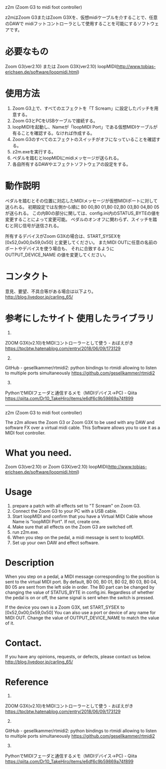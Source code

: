 z2m (Zoom G3 to midi foot controller)

z2mはZoom G3またはZoom G3Xを、仮想midiケーブルを介することで、任意のDAWで
midiフットコントローラとして使用することを可能にするソフトウェアです。

# 必要なもの
Zoom G3(ver2.10) または Zoom G3X(ver2.10)
loopMIDI(http://www.tobias-erichsen.de/software/loopmidi.html)

# 使用方法
1. Zoom G3上で、すべてのエフェクトを「T Scream」に設定したパッチを用意する。
2. Zoom G3とPCをUSBケーブルで接続する。
3. loopMIDIを起動し、Nameが「loopMIDI Port」である仮想MIDIケーブルが有ることを確認する。なければ作成する。
4. Zoom G3のすべてのエフェクトのスイッチがオフになっていることを確認する。
5. z2m.exeを実行する。
6. ペダルを踏むとloopMIDIにmidiメッセージが送られる。
7. 各自所有するDAWやエフェクトソフトウェアの設定をする。

# 動作説明
ペダルを踏むとその位置に対応したMIDIメッセージが仮想MIDIポートに対して送られる。
初期設定では左側から順に B0 00,B0 01,B0 02,B0 03,B0 04,B0 05 が送られる。
この内B0の部分に関しては、config.ini内のSTATUS_BYTEの値を変更することによって変更可能。
ペダルのオンオフに関わらず、スイッチを踏むと同じ信号が送信される。

所有するデバイスがZoom G3Xの場合は、START_SYSEXを
 [0x52,0x00,0x59,0x50]
と変更してください。
またMIDI OUTに任意の名前のポートやデバイスを使う場合も、
それに合致するように OUTPUT_DEVICE_NAME の値を変更してください。

# コンタクト
意見、要望、不具合等がある場合は以下より。
http://blog.livedoor.jp/carling_65/

# 参考にしたサイト 使用したライブラリ
1.
ZOOM G3X(v2.10)をMIDIコントローラーとして使う - おぼえがき
https://tpcbtw.hatenablog.com/entry/2018/06/09/173129

2.
GitHub - gesellkammer/rtmidi2: python bindings to rtmidi allowing to listen to multiple ports simultaneously
https://github.com/gesellkammer/rtmidi2

3.
PythonでMIDIフェーダと通信するメモ（MIDIデバイス→PC) - Qiita
https://qiita.com/Dr10_TakeHiro/items/e6df6c9b59869a74f899


------------------------------------------------


z2m (Zoom G3 to midi foot controller)

The z2m allows the Zoom G3 or Zoom G3X to be used with any DAW and software FX over a virtual midi cable.
This Software allows you to use it as a MIDI foot controller.

# What you need.
Zoom G3(ver2.10) or Zoom G3X(ver2.10)
loopMIDI(http://www.tobias-erichsen.de/software/loopmidi.html)

# Usage
1. prepare a patch with all effects set to "T Scream" on Zoom G3.
2. Connect the Zoom G3 to your PC with a USB cable.
3. Start loopMIDI and confirm that you have a Virtual MIDI Cable whose Name is "loopMIDI Port". If not, create one.
4. Make sure that all effects on the Zoom G3 are switched off.
5. run z2m.exe.
6. When you step on the pedal, a midi message is sent to loopMIDI.
7. Set up your own DAW and effect software.

# Description
When you step on a pedal, a MIDI message corresponding to the position is sent to the virtual MIDI port.
By default, B0 00, B0 01, B0 02, B0 03, B0 04, B0 05 are sent from the left side in order.
The B0 part can be changed by changing the value of STATUS_BYTE in config.ini.
Regardless of whether the pedal is on or off, the same signal is sent when the switch is pressed.

If the device you own is a Zoom G3X, set START_SYSEX to
 [0x52,0x00,0x59,0x50]
You can also use a port or device of any name for MIDI OUT.
Change the value of OUTPUT_DEVICE_NAME to match the value of it.

# Contact.
If you have any opinions, requests, or defects, please contact us below.
http://blog.livedoor.jp/carling_65/

# Reference
1.
ZOOM G3X(v2.10)をMIDIコントローラーとして使う - おぼえがき
https://tpcbtw.hatenablog.com/entry/2018/06/09/173129

2.
GitHub - gesellkammer/rtmidi2: python bindings to rtmidi allowing to listen to multiple ports simultaneously
https://github.com/gesellkammer/rtmidi2

3.
PythonでMIDIフェーダと通信するメモ（MIDIデバイス→PC) - Qiita
https://qiita.com/Dr10_TakeHiro/items/e6df6c9b59869a74f899

